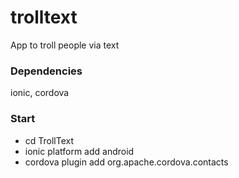 # trolltext
App to troll people via text

### Dependencies
ionic, cordova

### Start
* cd TrollText
* ionic platform add android
* cordova plugin add org.apache.cordova.contacts
